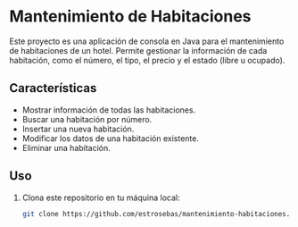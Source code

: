 # Mantenimiento de Habitaciones

Este proyecto es una aplicación de consola en Java para el mantenimiento de habitaciones de un hotel. Permite gestionar la información de cada habitación, como el número, el tipo, el precio y el estado (libre u ocupado).

## Características

- Mostrar información de todas las habitaciones.
- Buscar una habitación por número.
- Insertar una nueva habitación.
- Modificar los datos de una habitación existente.
- Eliminar una habitación.

## Uso

1. Clona este repositorio en tu máquina local:

   ```bash
   git clone https://github.com/estrosebas/mantenimiento-habitaciones.git
